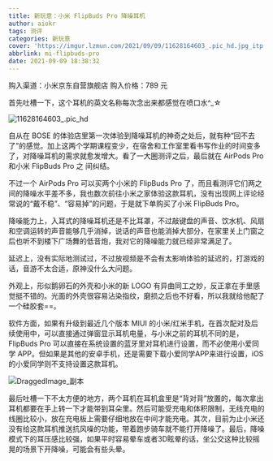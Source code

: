 ```yaml
---
title: 新玩意：小米 FlipBuds Pro 降噪耳机
author: aiokr
tags: 测评
categories: 新玩意
cover: 'https://imgur.lzmun.com/2021/09/09/11628164603_.pic_hd.jpg_itp'
abbrlink: mi-flipbuds-pro
date: 2021-09-09 18:38:32
---
```


购入渠道：小米京东自营旗舰店
购入价格：789 元

首先吐槽一下，这个耳机的英文名称每次念出来都感觉在喷口水^_☆

![11628164603_.pic_hd](https://imgur.lzmun.com/2021/09/09/11628164603_.pic_hd.jpg_itp)

自从在 BOSE 的体验店里第一次体验到降噪耳机的神奇之处后，就有种“回不去了”的感觉。加上这两个学期课程变少，在宿舍和工作室里看书写作业的时间变多了，对降噪耳机的需求就愈发增大。看了一大圈测评之后，最后就在 AirPods Pro 和小米 FlipBuds Pro 之 间纠结。

不过一个 AirPods Pro 可以买两个小米的 FlipBuds Pro 了，而且看测评它们两之间的降噪水平差不多，我也数次前往小米之家体验这款耳机，没有出现网上评论经常说的“戴不稳”、“容易掉”的问题，于是就下单购买了小米 FlipBuds Pro。

降噪能力上，入耳式的降噪耳机还是不比耳罩，不过敲键盘的声音、饮水机、风扇和空调运转的声音能够几乎消掉，说话的声音也能消掉大部分，在家里关上门窗之后也听不到楼下广场舞的低音炮，我对它的降噪能力就已经非常满足了。

延迟上，没有实际地测试过，不过放视频是不会有太影响体验的延迟的，打游戏的话，音游不太合适，原神没什么大问题。

外观上，形似鹅卵石的外壳和小米的新 LOGO 有异曲同工之妙，反正拿在手里感觉挺不错的。光面的外壳很容易沾染指纹，磨损之后也不好看，所以我就给他配了一个硅胶套==。

软件方面，如果有升级到最近几个版本 MIUI 的小米/红米手机，在首次配对及后续使用中，可以直接通过弹窗显示耳机电量，与小米之前的耳机不同的是，FlipBuds Pro 可以直接在系统设置的蓝牙里对耳机进行设置，而不必使用小爱同学 APP。但如果是其他的安卓手机，还是需要下载小爱同学APP来进行设置，iOS的小爱同学则不支持设置这款耳机。

![DraggedImage_副本](https://imgur.lzmun.com/2021/09/09/DraggedImage_副本.jpg_itp)

最后吐槽一下不太方便的地方，两个耳机在耳机盒里是“背对背”放置的，每次拿出耳机都要在手上转一下才能带到耳朵里。然后可能受充电和体积限制，无线充电的线圈比较小，放在充电板上需要仔细地放在中间才能充电。其次，目前为止小米还没有给这款耳机推送抗风噪的功能，带着跑步骑车就不能打开降噪了。最后，降噪模式下的耳压感比较强，如果平时容易晕车或者3D眩晕的话，坐公交这种比较摇晃的场景下开降噪，可能会有些头晕。

